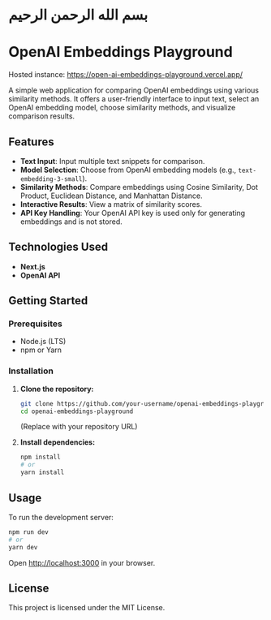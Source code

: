 # بسم الله الرحمن الرحيم
# OpenAI Embeddings Playground
Hosted instance: https://open-ai-embeddings-playground.vercel.app/

A simple web application for comparing OpenAI embeddings using various similarity methods. It offers a user-friendly interface to input text, select an OpenAI embedding model, choose similarity methods, and visualize comparison results.

## Features

*   **Text Input**: Input multiple text snippets for comparison.
*   **Model Selection**: Choose from OpenAI embedding models (e.g., `text-embedding-3-small`).
*   **Similarity Methods**: Compare embeddings using Cosine Similarity, Dot Product, Euclidean Distance, and Manhattan Distance.
*   **Interactive Results**: View a matrix of similarity scores.
*   **API Key Handling**: Your OpenAI API key is used only for generating embeddings and is not stored.

## Technologies Used

*   **Next.js**
*   **OpenAI API**

## Getting Started

### Prerequisites

*   Node.js (LTS)
*   npm or Yarn

### Installation

1.  **Clone the repository:**
    ```bash
    git clone https://github.com/your-username/openai-embeddings-playground.git
    cd openai-embeddings-playground
    ```
    (Replace with your repository URL)

2.  **Install dependencies:**
    ```bash
    npm install
    # or
    yarn install
    ```

## Usage

To run the development server:

```bash
npm run dev
# or
yarn dev
```

Open [http://localhost:3000](http://localhost:3000) in your browser.

## License

This project is licensed under the MIT License.
